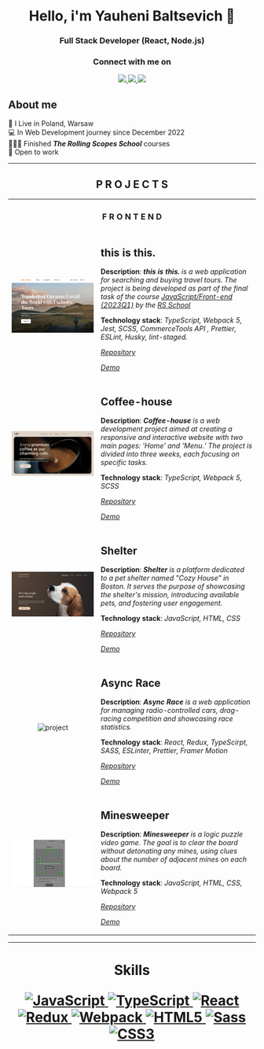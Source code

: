 <h1  align="center">Hello, i'm Yauheni Baltsevich 👋</h1>
<h3  align="center">Full Stack Developer (React, Node.js)</h3>

<div  align="center">
	<h3>Connect with me on</h3>
	<p  align="center">
		<a  href="https://www.linkedin.com/in/eugenebalts/">
			<img  src="https://img.shields.io/badge/LinkedIn-0077B5?style=for-the-badge&logo=linkedin&logoColor=white"></img>
		</a>
		<a  href="mailto:norcobeatz@gmail.com">
			<img  src="https://img.shields.io/badge/Gmail-D14836?style=for-the-badge&logo=gmail&logoColor=white"></img>
		</a>
		<a  href="https://t.me/eugenebalts">
			<img  src="https://img.shields.io/badge/Telegram-2CA5E0?style=for-the-badge&logo=telegram&logoColor=white"></img>
		</a>
	</p>
</div>

## About me

🗽 I Live in Poland, Warsaw  
💻 In Web Development journey since December 2022  
👨🏿‍🎓 Finished **_The Rolling Scopes School_** courses  
💼 Open to work

---

<div align="center">
	<h2 align="center">P R O J E C T S</h2>
	<table align="center">
		<tr>
			<td align="center" colspan="2"><h3>F R O N T E N D</h3></td>
		</tr>
		<tr>
			<td align="center">
				<img src="./assets/projects/this-is-this.png" alt="project">
			</td>
			<td align="left">
				<h2>this is this.</h2>
				<p></p>
				<p><b>Description</b>: <b><i>this is this.</i></b><i> is a web application for searching and buying travel tours.
					The project is being developed as part of the final task of the course <a href="https://rs.school/js/" target="_blank">
					JavaScript/Front-end (2023Q1)</a> by the <a href="https://rs.school/" target="_blank">RS School</a>
				</i></p>
				<p></p>
				<p><b>Technology stack</b>: <i>TypeScript, Webpack 5, Jest, SCSS, CommerceTools API , Prettier, ESLint, Husky, lint-staged.</i></p>
				<p><p>
				<p><a href="https://github.com/eugenebalts/e-commerce" target="_blank"><i>Repository</i></a></p>
				<p><a href="https://this-is-this.onrender.com/" target="_blank"><i>Demo</i></a></p>
			</td>
		</tr>
		<tr>
			<td align="center">
				<img src="./assets/projects/coffee-house.png" alt="project">
			</td>
			<td align="left">
				<h2>Coffee-house</h2>
				<p></p>
				<p><b>Description</b>: <b><i>Coffee-house</i></b><i> is a web development project aimed at creating a responsive and interactive website with two main pages: 'Home' and 'Menu.' The project is divided into three weeks, each focusing on specific tasks. </i></p>
				<p></p>
				<p><b>Technology stack</b>: <i>TypeScript, Webpack 5, SCSS</i></p>
				<p><p>
				<p><a href="https://github.com/eugenebalts/coffee-house" target="_blank"><i>Repository</i></a></p>
				<p><a href="https://eugenebalts.github.io/coffee-house/coffee-house/dist/" target="_blank"><i>Demo</i></a></p>
			</td>
		</tr>
		<tr>
			<td align="center">
				<img src="./assets/projects/shelter.PNG" alt="project">
			</td>
			<td align="left">
				<h2>Shelter</h2>
				<p></p>
				<p><b>Description</b>: <b><i>Shelter</i></b><i> is a platform dedicated to a pet shelter named "Cozy House" in Boston. It serves the purpose of showcasing the shelter's mission, introducing available pets, and fostering user engagement. </i></p>
				<p></p>
				<p><b>Technology stack</b>: <i>JavaScript, HTML, CSS</i></p>
				<p><p>
				<p><a href="https://github.com/eugenebalts/shelter" target="_blank"><i>Repository</i></a></p>
				<p><a href="https://eugenebalts.github.io/shelter/shelter/" target="_blank"><i>Demo</i></a></p>
			</td>
		</tr>
		<tr>
			<td align="center">
				<img src="https://github.com/eugenebalts/eugenebalts/assets/111137232/cb4cd6c0-cdd1-4631-a6c5-f0c2ba1dc603" alt="project">
			</td>
			<td align="left">
				<h2>Async Race</h2>
				<p></p>
				<p><b>Description</b>: <b><i>Async Race</i></b><i> is a web application for managing radio-controlled cars, drag-racing competition and showcasing race statistics. </i></p>
				<p></p>
				<p><b>Technology stack</b>: <i>React, Redux, TypeScirpt, SASS, ESLinter, Prettier, Framer Motion</i></p>
				<p><p>
				<p><a href="https://github.com/eugenebalts/test-async-race" target="_blank"><i>Repository</i></a></p>
				<p><a href="https://test-async-race.onrender.com/" target="_blank"><i>Demo</i></a></p>
			</td>
		</tr>
		<tr>
			<td align="center">
				<img src="./assets/projects/minesweeper.PNG" alt="project">
			</td>
			<td align="left">
				<h2>Minesweeper</h2>
				<p></p>
				<p><b>Description</b>: <b><i>Minesweeper</i></b><i> is a logic puzzle video game. The goal is to clear the board without detonating any mines, using clues about the number of adjacent mines on each board. </i></p>
				<p></p>
				<p><b>Technology stack</b>: <i>JavaScript, HTML, CSS, Webpack 5</i></p>
				<p><p>
				<p><a href="https://github.com/eugenebalts/minesweeper" target="_blank"><i>Repository</i></a></p>
				<p><a href="https://eugenebalts.github.io/minesweeper/minesweeper/dist/" target="_blank"><i>Demo</i></a></p>
			</td>
		</tr>
	</table>
</div>

---

<div align="center">
	<h1><b> Skills<b> </h>
		<p></p>
	<p align="center">
		<a href="https://developer.mozilla.org/en-US/docs/Web/JavaScript" target="_blank" rel="noreferrer">
			<img src="https://raw.githubusercontent.com/danielcranney/readme-generator/main/public/icons/skills/javascript-colored.svg" width="36" height="36" alt="JavaScript" />
		</a>
		<a href="https://www.typescriptlang.org/" target="_blank" rel="noreferrer">
			<img src="https://raw.githubusercontent.com/danielcranney/readme-generator/main/public/icons/skills/typescript-colored.svg" width="36" height="36" alt="TypeScript" />
		</a>
		<a href="https://reactjs.org/" target="_blank" rel="noreferrer">
			<img src="https://raw.githubusercontent.com/danielcranney/readme-generator/main/public/icons/skills/react-colored.svg" width="36" height="36" alt="React" />
		</a>
		<a href="https://redux.js.org/" target="_blank" rel="noreferrer">
			<img src="https://raw.githubusercontent.com/danielcranney/readme-generator/main/public/icons/skills/redux-colored.svg" width="36" height="36" alt="Redux" />
		</a>
		<a href="https://webpack.js.org/" target="_blank" rel="noreferrer">
			<img src="https://raw.githubusercontent.com/danielcranney/readme-generator/main/public/icons/skills/webpack-colored.svg" width="36" height="36" alt="Webpack" />
		</a>
		<a href="https://developer.mozilla.org/en-US/docs/Glossary/HTML5" target="_blank" rel="noreferrer">
			<img src="https://raw.githubusercontent.com/danielcranney/readme-generator/main/public/icons/skills/html5-colored.svg" width="36" height="36" alt="HTML5" />
		</a>
		<a href="https://sass-lang.com/" target="_blank" rel="noreferrer">
			<img src="https://raw.githubusercontent.com/danielcranney/readme-generator/main/public/icons/skills/sass-colored.svg" width="36" height="36" alt="Sass" />
		</a>
		<a href="https://www.w3.org/TR/CSS/#css" target="_blank" rel="noreferrer">
			<img src="https://raw.githubusercontent.com/danielcranney/readme-generator/main/public/icons/skills/css3-colored.svg" width="36" height="36" alt="CSS3" />
		</a>
	</p>
<div>
